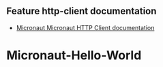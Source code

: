 ## Feature http-client documentation

- [Micronaut Micronaut HTTP Client documentation](https://docs.micronaut.io/latest/guide/index.html#httpClient)

# Micronaut-Hello-World
